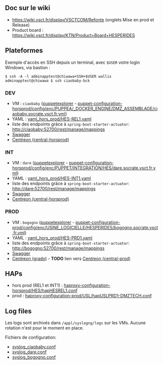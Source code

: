 ## Doc sur le wiki
- https://wiki.vsct.fr/display/VSCTCOM/Refonte (onglets Mise en prod et Release)
- Product board : https://wiki.vsct.fr/display/KTN/Product+Board+HESPERIDES
 
## Plateformes
Exemple d'accès en SSH depuis un terminal, avec `$USER` votre login Windows, via bastion :

    $ ssh -A -l adminapptest@chiwawa+SSH+$USER wallix
    adminapptest@chiwawa $ ssh ciaobaby-bck

### DEV
- VM : `ciaobaby` ([puppetexplorer](http://puppetexplorer-horsprod.socrate.vsct.fr/#/node/ciaobaby.socrate.vsct.fr) - [puppet-configuration-horsprod/config/enc/PUPPEA/_DOCKER_ENGINE/DMZ_ASSEMBLAGE/ciaobaby.socrate.vsct.fr.yml](https://gitlab.socrate.vsct.fr/dtaas/puppet-configuration-horsprod/tree/master/config/enc/PUPPEA/_DOCKER_ENGINE/DMZ_ASSEMBLAGE))
- YAML : [yaml_hors_prod/HES-REL1.yaml](https://gitlab.socrate.vsct.fr/toolboxyaml/yaml_hors_prod/blob/master/HES-REL1.yaml)
- liste des endpoints grâce à `spring-boot-starter-actuator`: <http://ciaobaby:52700/rest/manage/mappings>
- [Swagger](http://ciaobaby:52700/rest/swagger-ui.html)
- [Centreon (central-horsprod)](https://central-horsprod.socrate.vsct.fr/centreon/main.php?p=20202&o=hd&host_name=ciaobaby)
 
### INT
- VM : `dare` ([puppetexplorer](http://puppetexplorer-horsprod.socrate.vsct.fr/#/node/dare.socrate.vsct.fr) - [puppet-configuration-horsprod/config/enc/PUPPET/INTEGRATION/HES/dare.socrate.vsct.fr.yml](https://gitlab.socrate.vsct.fr/dtaas/puppet-configuration-horsprod/blob/master/config/enc/PUPPET/INTEGRATION/HES/dare.socrate.vsct.fr.yml))
- YAML : [yaml_hors_prod/HES-INT1.yaml](https://gitlab.socrate.vsct.fr/toolboxyaml/yaml_hors_prod/blob/master/HES-INT1.yaml)
- liste des endpoints grâce à `spring-boot-starter-actuator`: <http://dare:52700/rest/manage/mappings>
- [Swagger](http://dare:52700/rest/swagger-ui.html)
- [Centreon (central-horsprod)](https://central-horsprod.socrate.vsct.fr/centreon/main.php?p=20202&o=hd&host_name=dare)

### PROD
- VM : `bogogno` ([puppetexplorer](http://puppetexplorer-prod.socrate.vsct.fr/#/node/bogogno.socrate.vsct.fr) - [puppet-configuration-prod/config/enc/USINE_LOGICIELLE/HESPERIDES/bogogno.socrate.vsct.fr.yml](https://gitlab.socrate.vsct.fr/dtaas/puppet-configuration-prod/tree/master/config/enc/USINE_LOGICIELLE/HESPERIDES))
- YAML : [yaml_hors_prod/HES-PRD1.yaml](https://gitlab.socrate.vsct.fr/toolboxyaml/yaml_hors_prod/blob/master/HES-PRD1.yaml)
- liste des endpoints grâce à `spring-boot-starter-actuator`: <http://bogogno:52700/rest/manage/mappings>
- [Swagger](http://bogono:52700/rest/swagger-ui.html)
- [Centreon (grado)](http://grado/centreon/main.php?p=201&o=hd&host_name=Bogogno) - **TODO** lien vers [Centreon (central-prod)]()

## HAPs
- hors prod (REL1 et INT1) : [haproxy-configuration-horsprod/HES/hapHESREL1.conf](https://gitlab.socrate.vsct.fr/dt/haproxy-configuration-horsprod/blob/master/HES/hapHESREL1.conf)
- prod : [haproxy-configuration-prod/USL/hapUSLPRD1-DMZTECH.conf](https://gitlab.socrate.vsct.fr/dt/haproxy-configuration-prod/blob/master/USL/hapUSLPRD1-DMZTECH.conf)

## Log files
Les logs sont archivés dans `/appl/syslogng/logs` sur les VMs.
Aucune rotation n'est pour le moment en place.

Fichiers de configuration:
- [syslog_ciaobaby.conf](https://gitlab.socrate.vsct.fr/dt/syslogng-configuration-horsprod/blob/master/syslog_ciaobaby.conf)
- [syslog_dare.conf](https://gitlab.socrate.vsct.fr/dt/syslogng-configuration-horsprod/blob/master/syslog_dare.conf)
- [syslog_bogogno.conf](https://gitlab.socrate.vsct.fr/dt/syslogng-configuration-prod/blob/master/syslog_bogogno.conf)
